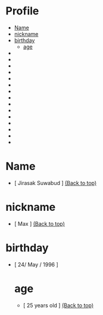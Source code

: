 # Profile
- [Name](#Name)
- [nickname](#nickname)
- [birthday](#birthday)
   - [age](#age)
-
-
-
-
-
-
-
-
-
-
-
-
-
-
-
# Name
- [ Jirasak Suwabud ]
[(Back to top)](#Profile)

# nickname
- [ Max ]
[(Back to top)](#Profile)

# birthday
- [ 24/ May / 1996 ]
   # age
   - [ 25 years old ]
[(Back to top)](#Profile)

